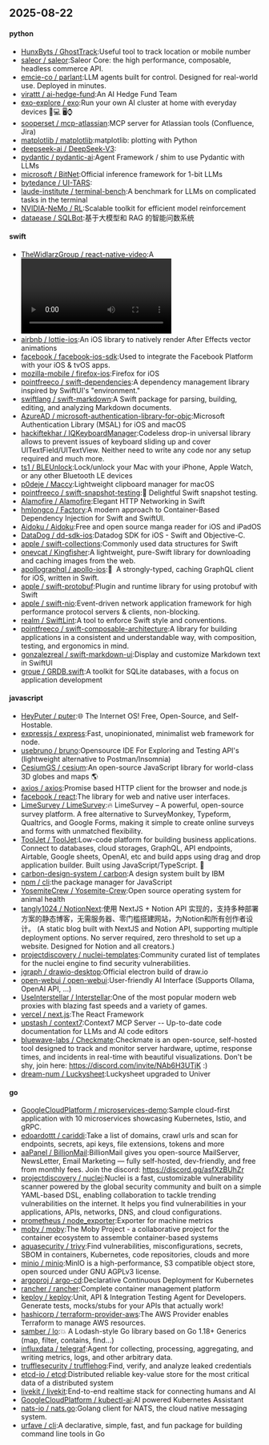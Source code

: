 ## 2025-08-22

#### python
* [HunxByts / GhostTrack](https://github.com/HunxByts/GhostTrack):Useful tool to track location or mobile number
* [saleor / saleor](https://github.com/saleor/saleor):Saleor Core: the high performance, composable, headless commerce API.
* [emcie-co / parlant](https://github.com/emcie-co/parlant):LLM agents built for control. Designed for real-world use. Deployed in minutes.
* [virattt / ai-hedge-fund](https://github.com/virattt/ai-hedge-fund):An AI Hedge Fund Team
* [exo-explore / exo](https://github.com/exo-explore/exo):Run your own AI cluster at home with everyday devices 📱💻 🖥️⌚
* [sooperset / mcp-atlassian](https://github.com/sooperset/mcp-atlassian):MCP server for Atlassian tools (Confluence, Jira)
* [matplotlib / matplotlib](https://github.com/matplotlib/matplotlib):matplotlib: plotting with Python
* [deepseek-ai / DeepSeek-V3](https://github.com/deepseek-ai/DeepSeek-V3):
* [pydantic / pydantic-ai](https://github.com/pydantic/pydantic-ai):Agent Framework / shim to use Pydantic with LLMs
* [microsoft / BitNet](https://github.com/microsoft/BitNet):Official inference framework for 1-bit LLMs
* [bytedance / UI-TARS](https://github.com/bytedance/UI-TARS):
* [laude-institute / terminal-bench](https://github.com/laude-institute/terminal-bench):A benchmark for LLMs on complicated tasks in the terminal
* [NVIDIA-NeMo / RL](https://github.com/NVIDIA-NeMo/RL):Scalable toolkit for efficient model reinforcement
* [dataease / SQLBot](https://github.com/dataease/SQLBot):基于大模型和 RAG 的智能问数系统

#### swift
* [TheWidlarzGroup / react-native-video](https://github.com/TheWidlarzGroup/react-native-video):A <Video /> component for react-native
* [airbnb / lottie-ios](https://github.com/airbnb/lottie-ios):An iOS library to natively render After Effects vector animations
* [facebook / facebook-ios-sdk](https://github.com/facebook/facebook-ios-sdk):Used to integrate the Facebook Platform with your iOS & tvOS apps.
* [mozilla-mobile / firefox-ios](https://github.com/mozilla-mobile/firefox-ios):Firefox for iOS
* [pointfreeco / swift-dependencies](https://github.com/pointfreeco/swift-dependencies):A dependency management library inspired by SwiftUI's "environment."
* [swiftlang / swift-markdown](https://github.com/swiftlang/swift-markdown):A Swift package for parsing, building, editing, and analyzing Markdown documents.
* [AzureAD / microsoft-authentication-library-for-objc](https://github.com/AzureAD/microsoft-authentication-library-for-objc):Microsoft Authentication Library (MSAL) for iOS and macOS
* [hackiftekhar / IQKeyboardManager](https://github.com/hackiftekhar/IQKeyboardManager):Codeless drop-in universal library allows to prevent issues of keyboard sliding up and cover UITextField/UITextView. Neither need to write any code nor any setup required and much more.
* [ts1 / BLEUnlock](https://github.com/ts1/BLEUnlock):Lock/unlock your Mac with your iPhone, Apple Watch, or any other Bluetooth LE devices
* [p0deje / Maccy](https://github.com/p0deje/Maccy):Lightweight clipboard manager for macOS
* [pointfreeco / swift-snapshot-testing](https://github.com/pointfreeco/swift-snapshot-testing):📸 Delightful Swift snapshot testing.
* [Alamofire / Alamofire](https://github.com/Alamofire/Alamofire):Elegant HTTP Networking in Swift
* [hmlongco / Factory](https://github.com/hmlongco/Factory):A modern approach to Container-Based Dependency Injection for Swift and SwiftUI.
* [Aidoku / Aidoku](https://github.com/Aidoku/Aidoku):Free and open source manga reader for iOS and iPadOS
* [DataDog / dd-sdk-ios](https://github.com/DataDog/dd-sdk-ios):Datadog SDK for iOS - Swift and Objective-C.
* [apple / swift-collections](https://github.com/apple/swift-collections):Commonly used data structures for Swift
* [onevcat / Kingfisher](https://github.com/onevcat/Kingfisher):A lightweight, pure-Swift library for downloading and caching images from the web.
* [apollographql / apollo-ios](https://github.com/apollographql/apollo-ios):📱  A strongly-typed, caching GraphQL client for iOS, written in Swift.
* [apple / swift-protobuf](https://github.com/apple/swift-protobuf):Plugin and runtime library for using protobuf with Swift
* [apple / swift-nio](https://github.com/apple/swift-nio):Event-driven network application framework for high performance protocol servers & clients, non-blocking.
* [realm / SwiftLint](https://github.com/realm/SwiftLint):A tool to enforce Swift style and conventions.
* [pointfreeco / swift-composable-architecture](https://github.com/pointfreeco/swift-composable-architecture):A library for building applications in a consistent and understandable way, with composition, testing, and ergonomics in mind.
* [gonzalezreal / swift-markdown-ui](https://github.com/gonzalezreal/swift-markdown-ui):Display and customize Markdown text in SwiftUI
* [groue / GRDB.swift](https://github.com/groue/GRDB.swift):A toolkit for SQLite databases, with a focus on application development

#### javascript
* [HeyPuter / puter](https://github.com/HeyPuter/puter):🌐 The Internet OS! Free, Open-Source, and Self-Hostable.
* [expressjs / express](https://github.com/expressjs/express):Fast, unopinionated, minimalist web framework for node.
* [usebruno / bruno](https://github.com/usebruno/bruno):Opensource IDE For Exploring and Testing API's (lightweight alternative to Postman/Insomnia)
* [CesiumGS / cesium](https://github.com/CesiumGS/cesium):An open-source JavaScript library for world-class 3D globes and maps 🌎
* [axios / axios](https://github.com/axios/axios):Promise based HTTP client for the browser and node.js
* [facebook / react](https://github.com/facebook/react):The library for web and native user interfaces.
* [LimeSurvey / LimeSurvey](https://github.com/LimeSurvey/LimeSurvey):🔥 LimeSurvey – A powerful, open-source survey platform. A free alternative to SurveyMonkey, Typeform, Qualtrics, and Google Forms, making it simple to create online surveys and forms with unmatched flexibility.
* [ToolJet / ToolJet](https://github.com/ToolJet/ToolJet):Low-code platform for building business applications. Connect to databases, cloud storages, GraphQL, API endpoints, Airtable, Google sheets, OpenAI, etc and build apps using drag and drop application builder. Built using JavaScript/TypeScript. 🚀
* [carbon-design-system / carbon](https://github.com/carbon-design-system/carbon):A design system built by IBM
* [npm / cli](https://github.com/npm/cli):the package manager for JavaScript
* [YosemiteCrew / Yosemite-Crew](https://github.com/YosemiteCrew/Yosemite-Crew):Open source operating system for animal health
* [tangly1024 / NotionNext](https://github.com/tangly1024/NotionNext):使用 NextJS + Notion API 实现的，支持多种部署方案的静态博客，无需服务器、零门槛搭建网站，为Notion和所有创作者设计。 (A static blog built with NextJS and Notion API, supporting multiple deployment options. No server required, zero threshold to set up a website. Designed for Notion and all creators.)
* [projectdiscovery / nuclei-templates](https://github.com/projectdiscovery/nuclei-templates):Community curated list of templates for the nuclei engine to find security vulnerabilities.
* [jgraph / drawio-desktop](https://github.com/jgraph/drawio-desktop):Official electron build of draw.io
* [open-webui / open-webui](https://github.com/open-webui/open-webui):User-friendly AI Interface (Supports Ollama, OpenAI API, ...)
* [UseInterstellar / Interstellar](https://github.com/UseInterstellar/Interstellar):One of the most popular modern web proxies with blazing fast speeds and a variety of games.
* [vercel / next.js](https://github.com/vercel/next.js):The React Framework
* [upstash / context7](https://github.com/upstash/context7):Context7 MCP Server -- Up-to-date code documentation for LLMs and AI code editors
* [bluewave-labs / Checkmate](https://github.com/bluewave-labs/Checkmate):Checkmate is an open-source, self-hosted tool designed to track and monitor server hardware, uptime, response times, and incidents in real-time with beautiful visualizations. Don't be shy, join here: https://discord.com/invite/NAb6H3UTjK :)
* [dream-num / Luckysheet](https://github.com/dream-num/Luckysheet):Luckysheet upgraded to Univer

#### go
* [GoogleCloudPlatform / microservices-demo](https://github.com/GoogleCloudPlatform/microservices-demo):Sample cloud-first application with 10 microservices showcasing Kubernetes, Istio, and gRPC.
* [edoardottt / cariddi](https://github.com/edoardottt/cariddi):Take a list of domains, crawl urls and scan for endpoints, secrets, api keys, file extensions, tokens and more
* [aaPanel / BillionMail](https://github.com/aaPanel/BillionMail):BillionMail gives you open-source MailServer, NewsLetter, Email Marketing — fully self-hosted, dev-friendly, and free from monthly fees. Join the discord: https://discord.gg/asfXzBUhZr
* [projectdiscovery / nuclei](https://github.com/projectdiscovery/nuclei):Nuclei is a fast, customizable vulnerability scanner powered by the global security community and built on a simple YAML-based DSL, enabling collaboration to tackle trending vulnerabilities on the internet. It helps you find vulnerabilities in your applications, APIs, networks, DNS, and cloud configurations.
* [prometheus / node_exporter](https://github.com/prometheus/node_exporter):Exporter for machine metrics
* [moby / moby](https://github.com/moby/moby):The Moby Project - a collaborative project for the container ecosystem to assemble container-based systems
* [aquasecurity / trivy](https://github.com/aquasecurity/trivy):Find vulnerabilities, misconfigurations, secrets, SBOM in containers, Kubernetes, code repositories, clouds and more
* [minio / minio](https://github.com/minio/minio):MinIO is a high-performance, S3 compatible object store, open sourced under GNU AGPLv3 license.
* [argoproj / argo-cd](https://github.com/argoproj/argo-cd):Declarative Continuous Deployment for Kubernetes
* [rancher / rancher](https://github.com/rancher/rancher):Complete container management platform
* [keploy / keploy](https://github.com/keploy/keploy):Unit, API & Integration Testing Agent for Developers. Generate tests, mocks/stubs for your APIs that actually work!
* [hashicorp / terraform-provider-aws](https://github.com/hashicorp/terraform-provider-aws):The AWS Provider enables Terraform to manage AWS resources.
* [samber / lo](https://github.com/samber/lo):💥 A Lodash-style Go library based on Go 1.18+ Generics (map, filter, contains, find...)
* [influxdata / telegraf](https://github.com/influxdata/telegraf):Agent for collecting, processing, aggregating, and writing metrics, logs, and other arbitrary data.
* [trufflesecurity / trufflehog](https://github.com/trufflesecurity/trufflehog):Find, verify, and analyze leaked credentials
* [etcd-io / etcd](https://github.com/etcd-io/etcd):Distributed reliable key-value store for the most critical data of a distributed system
* [livekit / livekit](https://github.com/livekit/livekit):End-to-end realtime stack for connecting humans and AI
* [GoogleCloudPlatform / kubectl-ai](https://github.com/GoogleCloudPlatform/kubectl-ai):AI powered Kubernetes Assistant
* [nats-io / nats.go](https://github.com/nats-io/nats.go):Golang client for NATS, the cloud native messaging system.
* [urfave / cli](https://github.com/urfave/cli):A declarative, simple, fast, and fun package for building command line tools in Go
